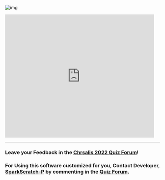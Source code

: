 ![img](https://dpsjoka.com/wp-content/uploads/2020/04/site-logo.png)

<iframe src="https://turbowarp.org/embed.html#765591643/embed" allowtransparency="true" width="485" height="402" frameborder="0" scrolling="yes" allowfullscreen></iframe>

---

### Leave your Feedback in the [Chrsalis 2022 Quiz Forum](https://sparkscratch-p.github.io/Chrysalis-Quiz-2022/forum)!

### For Using this software customized for you, Contact Developer, [SparkScratch-P](https://sparkscratch-p.github.io/) by commenting in the [Quiz Forum](https://sparkscratch-p.github.io/Chrysalis-Quiz-2022/forum).
